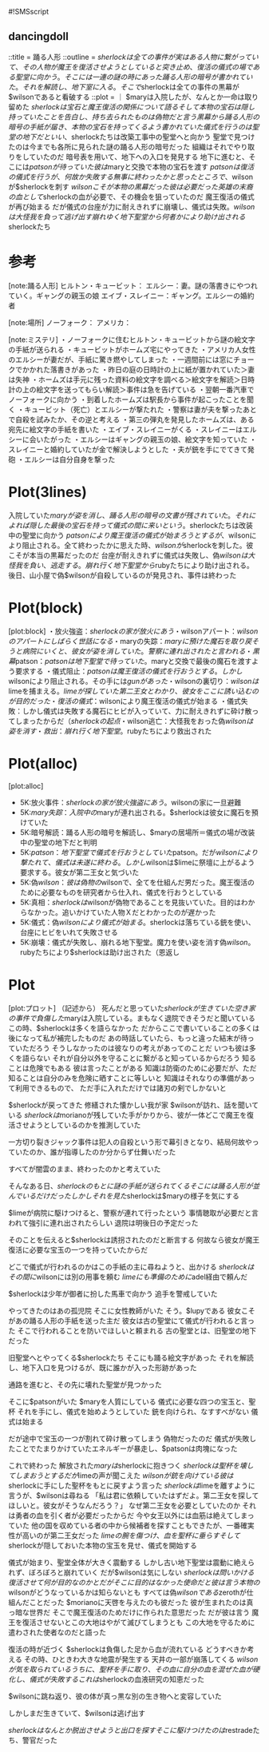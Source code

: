 #!SMSscript

## dancingdoll

::title = 踊る人形
::outline = $sherlockは全ての事件が実はある人物に繋がっていて、その人物が魔王を復活させようとしていると突き止め、復活の儀式の場である聖堂に向かう。そこには一連の謎の時にあった踊る人形の暗号が書かれていた。それを解読し、地下室に入る。そこで$sherlockは全ての事件の黒幕が$wilsonであると看破する
::plot = ｜
$maryは入院したが、なんとか一命は取り留めた
$sherlockは宝石と魔王復活の関係について語る
そして本物の宝石は隠し持っていたことを告白し、持ち去られたものは偽物だと言う
黒幕から踊る人形の暗号の手紙が届き、本物の宝石を持ってくるよう書かれていた
儀式を行うのは聖堂の地下だといい、$sherlockたちは改築工事中の聖堂へと向かう
聖堂で見つけたのは今までも各所に見られた謎の踊る人形の暗号だった
組織はそれでやり取りをしていたのだ
暗号表を用いて、地下への入口を発見する
地下に進むと、そこには$patsonが待っていた
彼は$maryと交換で本物の宝石を渡す
$patsonは復活の儀式を行うが、何故か失敗する
無事に終わったかと思ったところで、$wilsonが$sherlockを刺す
$wilsonこそが本物の黒幕だった
彼は必要だった英雄の末裔の血として$sherlockの血が必要で、その機会を狙っていたのだ
魔王復活の儀式が再び始まる
だが儀式の台座が力に耐えきれずに崩壊し、儀式は失敗。$wilsonは大怪我を負って逃げ出す
崩れゆく地下聖堂から何者かにより助け出される$sherlockたち

# 参考

[note:踊る人形]
ヒルトン・キュービット：
エルシー：妻。謎の落書きにやつれていく。ギャングの親玉の娘
エイブ・スレイニー：ギャング。エルシーの婚約者

[note:場所]
ノーフォーク：
アメリカ：

[note:ミステリ]
・ノーフォークに住むヒルトン・キュービットから謎の絵文字の手紙が送られる
・キュービットがホームズ宅にやってきた
・アメリカ人女性のエルシーが妻だが、手紙に驚き燃やしてしまった
・一週間前には窓にチョークでかかれた落書きがあった
・昨日の庭の日時計の上に紙が置かれていた＞妻は失神
・ホームズは手元に残った資料の絵文字を調べる＞絵文字を解読＞日時計の上の絵文字を送ってもらい解読＞事件は急を告げている
・翌朝一番汽車でノーフォークに向かう
・到着したホームズは駅長から事件が起こったことを聞く
・キュービット（死亡）とエルシーが撃たれた
・警察は妻が夫を撃ったあとで自殺を試みたか、その逆と考える
・第三の弾丸を発見したホームズは、ある宛先に絵文字の手紙を書いた
・エイブ・スレイニーがくる
・スレイニーはエルシーに会いたがった
・エルシーはギャングの親玉の娘、絵文字を知っていた
・スレイニーと婚約していたが金で解決しようとした
・夫が銃を手にでてきて発砲
・エルシーは自分自身を撃った

# Plot(3lines)
入院していた$maryが姿を消し、踊る人形の暗号の文書が残されていた。それによれば隠した最後の宝石を持って儀式の間に来いという。$sherlockたちは改装中の聖堂に向かう
$patsonにより魔王復活の儀式が始まろうとするが、$wilsonにより阻止される。全て終わったかに思えた時、$wilsonが$sherlockを刺した。彼こそが本当の黒幕だったのだ
台座が耐えきれずに儀式は失敗し、偽$wilsonは大怪我を負い、逃走する。崩れ行く地下聖堂から$rubyたちにより助け出される。後日、山小屋で偽$wilsonが自殺しているのが発見され、事件は終わった

# Plot(block)

[plot:block]
・放火強盗：$sherlockの家が放火にあう
・$wilsonアパート：$wilsonのアパートにしばらく世話になる
・$maryの失踪：$maryに預けた魔石を取り戻そうと病院にいくと、彼女が姿を消していた。警察に連れ出されたと言われる
・黒幕$patson：$patsonは地下聖堂で待っていた。$maryと交換で最後の魔石を渡すよう要求する
・儀式阻止：$patsonは魔王復活の儀式を行おうとする。しかし$wilsonにより阻止される。その手には$gunがあった
・$wilsonの裏切り：$wilsonは$limeを捕まえる。$limeが探していた第二王女とわかり、彼女をここに誘い込むのが目的だった
・復活の儀式：$wilsonにより魔王復活の儀式が始まる
・儀式失敗：しかし儀式は失敗する魔石にヒビが入っていて、力に耐えきれずに砕け散ってしまったからだ（$sherlockの起点
・$wilson逃亡：大怪我をおった偽$wilsonは姿を消す
・救出：崩れ行く地下聖堂。$rubyたちにより救出された

# Plot(alloc)

[plot:alloc]
- 5K:放火事件：$sherlockの家が放火強盗にあう。$wilsonの家に一旦避難
- 5K:$mary失踪：入院中の$maryが連れ出される。$sherlockは彼女に魔石を預けていた
- 5K:暗号解読：踊る人形の暗号を解読し、$maryの居場所＝儀式の場が改装中の聖堂の地下だと判明
- 5K:$patson：地下聖堂で儀式を行おうとしていた$patson。だが$wilsonにより撃たれて、儀式は未遂に終わる。しかし$wilsonは$limeに祭壇に上がるよう要求する。彼女が第二王女と気づいた
- 5K:偽$wilson：彼は偽物の$wilsonで、全てを仕組んだ男だった。魔王復活のために必要なものを研究者から仕入れ、儀式を行おうとしている
- 5K:真相：$sherlockは$wilsonが偽物であることを見抜いていた。目的はわからなかった。追いかけていた人物Ｘだとわかったのが遅かった
- 5K:儀式：偽$wilsonにより儀式が始まる。$sherlockは落ちている銃を使い、台座にヒビをいれて失敗させる
- 5K:崩壊：儀式が失敗し、崩れる地下聖堂。魔力を使い姿を消す偽$wilson。$rubyたちにより$sherlockは助け出された（恩返し

# Plot

[plot:プロット]
（記述から）
死んだと思っていた$sherlockが生きていた
空き家の事件で負傷した$maryは入院している。まもなく退院できそうだと聞いている
この時、$sherlockは多くを語らなかった
だからここで書いていることの多くは後になって私が補完したものだ
あの時話していたら、もっと違った結末が待っていただろう
そうしなかったのは彼なりの考えがあってのことだ
いつも彼は多くを語らない
それが自分以外を守ることに繋がると知っているからだろう
知ることは危険でもある
彼は言ったことがある
知識は防衛のために必要だが、ただ知ることは自分のみを危険に晒すことに等しいと
知識はそれなりの準備があって利用できるもので、
ただ手に入れただけでは諸刃の剣でしかないと

$sherlockが戻ってきた
修繕された懐かしい我が家
$wilsonが訪れ、話を聞いている
$sherlockは$morianoが残していた手がかりから、彼が一体どこで魔王を復活させようとしているのかを推測していた

一方切り裂きジャック事件は犯人の自殺という形で幕引きとなり、結局何故やっていたのか、誰が指導したのか分からず仕舞いだった

すべてが闇雲のまま、終わったのかと考えていた

そんなある日、$sherlockのもとに謎の手紙が送られてくる
そこには踊る人形が並んでいるだけだった
しかしそれを見た$sherlockは$maryの様子を気にする

$limeが病院に駆けつけると、警察が連れて行ったという
事情聴取が必要だと言われて強引に連れ出されたらしい
退院は明後日の予定だった

そのことを伝えると$sherlockは誘拐されたのだと断言する
何故なら彼女が魔王復活に必要な宝玉の一つを持っていたからだ

どこで儀式が行われるのかはこの手紙の主に尋ねようと、出かける
$sherlockはその間に$wilsonには別の用事を頼む
$limeにも準備のために$adel経由で頼んだ

$sherlockは少年が御者に扮した馬車で向かう
追手を警戒していた

やってきたのはあの孤児院
そこに女性教師がいた
そう。$lupyである
彼女こそがあの踊る人形の手紙を送った主だ
彼女は古の聖堂にて儀式が行われると言った
そこで行われることを防いでほしいと頼まれる
古の聖堂とは、旧聖堂の地下だった

旧聖堂へとやってくる$sherlockたち
そこにも踊る絵文字があった
それを解読し、地下入口を見つけるが、既に誰かが入った形跡があった

通路を進むと、その先に壊れた聖堂が見つかった

そこに$patsonがいた
$maryを人質にしている
儀式に必要な四つの宝玉と、聖杯
それを手にし、儀式を始めようとしていた
銃を向けられ、なすすべがない
儀式は始まる

だが途中で宝玉の一つが割れて砕け散ってしまう
偽物だったのだ
儀式が失敗したことでたまりかけていたエネルギーが暴走し、$patsonは肉塊になった

これで終わった
解放された$maryは$sherlockに抱きつく
$sherlockは聖杯を壊してしまおうとする
だが$limeの声が聞こえた
$wilsonが銃を向けている
彼は$sherlockに手にした聖杯をもとに戻すよう言った
$sherlockは$limeを離すように言うが、$wilsonは尋ねる
「私は君に依頼していたはずだよ。第二王女を探してほしいと。彼女がそうなんだろう？」
なぜ第二王女を必要としていたのか
それは勇者の血を引く者が必要だったからだ
今や女王以外には血筋は絶えてしまっていた
他の国を収めている者の中から候補者を探すこともできたが、一番確実性が高いのが第二王女だった
$limeの腕を傷つけ、血を聖杯に垂らす
そして$sherlockが隠しておいた本物の宝玉を見せ、儀式を開始する

儀式が始まり、聖堂全体が大きく震動する
しかし古い地下聖堂は震動に絶えられず、ぼろぼろと崩れていく
だが$wilsonは気にしない
$sherlockは問いかける
復活させて何が目的なのかと
だがそこに目的はなかった
使命だと彼は言う
本物の$wilsonがどうなっているかは知らないとも
すべては偽$wilsonである$zerothが仕組んだことだった
$morianoに天啓を与えたのも彼だった
彼が生まれたのは真っ暗な世界だ
そこで魔王復活のためだけに作られた意思だった
だが彼は言う
魔王を復活させないとこの大地はやがて滅びてしまうとも
この大地を守るために遣わされた使者なのだと語った

復活の時が近づく
$sherlockは負傷した足から血が流れている
どうすべきか考える
その時、ひときわ大きな地震が発生する
天井の一部が崩落してくる
$wilsonが気を取られているうちに、聖杯を手に取り、その血に自分の血を混ぜた
血が硬化し、儀式が失敗する
これは$sherlockの血液研究の知恵だった

$wilsonに跳ね返り、彼の体が真っ黒な別の生き物へと変容していた

しかしまだ生きていて、$wilsonは逃げ出す

$sherlockはなんとか脱出させようと出口を探す
そこに駆けつけたのは$restradeたち、警官だった


